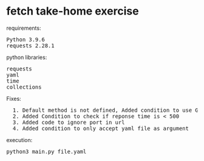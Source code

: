 # fetch take-home exercise
requirements:<br>
<pre>
Python 3.9.6
requests 2.28.1
</pre>

python libraries:
<pre>
requests
yaml
time
collections
</pre>

Fixes:
<pre>
  1. Default method is not defined, Added condition to use GET if not defined
  2. Added Condition to check if reponse time is < 500 
  3. Added code to ignore port in url
  4. Added condition to only accept yaml file as argument
</pre>

execution:<br>
<pre>
python3 main.py file.yaml
</pre>

